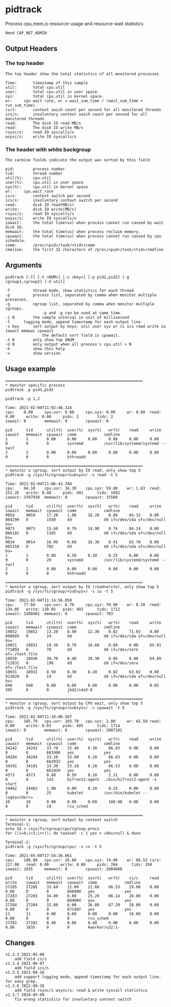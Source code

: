 # pidtrack

Process cpu,mem,io resource-usage and resource-wait statistics

	Need CAP_NET_ADMIN

## Output Headers

### The top header
	The top header show the total statistics of all monitored processes.

	Time:		timestamp of this sample
	util:		total cpu.util
	user:		total cpu.util in user space.
	sys:		total cpu.util in kernel space.
	wr:		cpu wait rate, wr = wait_sum_time / (wait_sum_time + run_sum_time).
	cs/s:		context swich count per second for all monitored threads
	ics/s:		involuntary context swich count per second for all monitored threads
	read:		The disk IO read MB/s
	read:		The disk IO write MB/s
	rsysc/s:	read IO syscalls/s
	wsysc/s:	write IO syscalls/s

### The header with white backgroup
	The carmine fields indicate the output was sorted by this field

	pid:		process number
	tid:		thread number
	util(%):	cpu.util
	user(%):	cpu.util in user space
	sys(%):		cpu.util in kernel space
	wr:		cpu.wait_rate
	cs/s:		context switch per second
	ics/s:		involuntary context switch per second
	read:		disk IO read(MB/s)
	write:		disk IO write(MB/s)
	rsysc/s:	read IO syscalls/s
	wsysc/s:	write IO syscalls/s
	iowait:		the total time(us) when process cannot run caused by wait disk IO.
	memwait:	the total time(us) when process reclaim memory.
	cpuwait:	the total time(us) when process cannot run caused by cpu schedule.
	comm:		/proc/<pid>/task/<tid>/comm
	cmeline:	the first 32 charactors of /proc/<pid>/task/<tid>/cmdline

## Arguments
	pidtrack [-T] [-t <NUM>] [-s <key>] [-p pid1,pid2] [-g cgroup1,cgroup2] [-U util]

	-T			thread mode, show statistics for each thread
	-p			process list, separated by comma when monitor multiple processes.
	-g			cgroup list, separated by comma when monitor multiple cgroups.
					-p and -g can be used at same time.
	-i N		the sample interval in unit of millisecond
	-l		logging mode, append timestamp for each output line
	-s key		sort output by keys: util user sys wr cs ics read write io iowait memwai cpuwait
					the default sort field is cpuwait.
	-t N		only show top $NUM
	-U N		only output when all process's cpu.util > N
	-h			show this help
	-v			show version

## Usage example

	============================================================
	* monitor specific process
	pidtrack -p pid1,pid2

	pidtrack -p 1,2

	Time: 2021-02-04T11:02:48.324
	cpu:    0.00     cpu.usr: 0.00     cpu.sys: 0.00     wr: 0.00  read: 0.00     write: 0.00     pids: 2        tids: 2
	iowait: 0        memwait: 0        cpuwait: 0

	pid      tid      util(%)  user(%)  sys(%)   wr(%)    read     write    iowait   memwait  cpuwait  comm            cmdline
	1        1        0.00     0.00     0.00     0.00     0.00     0.00     0        0        0        systemd         /usr/lib/systemd/systemd --swit
	2        2        0.00     0.00     0.00     0.00     0.00     0.00     0        0        0        kthreadd

	============================================================
	* monitor a cgroup, sort output by IO read, only show top 5
	pidtrack -g /sys/fs/cgroup/<subsys>/ -s read -t 5

	Time: 2021-02-04T11:06:43.348
	cpu:    94.10    cpu.usr: 34.30    cpu.sys: 59.80    wr: 1.63  read: 252.26   write: 0.48     pids: 491      tids: 1692
	iowait: 2597938  memwait: 0        cpuwait: 15568

	pid      tid      util(%)  user(%)  sys(%)   wr(%)    read     write    iowait   memwait  cpuwait  comm            cmdline
	9059     9059     17.20    1.00     16.20    0.89     84.32    0.00     864299   0        1550     dd              dd if=/dev/sda of=/dev/null bs=
	9073     9073     15.60    0.70     14.90    0.74     84.24    0.00     866181   0        1165     dd              dd if=/dev/sda of=/dev/null bs=
	9014     9014     16.90    0.60     16.30    0.41     83.70    0.00     865318   0        702      dd              dd if=/dev/sda of=/dev/null bs=
	1        1        0.80     0.50     0.30     0.25     0.00     0.00     0        0        20       systemd         /usr/lib/systemd/systemd --swit
	2        2        0.00     0.00     0.00     0.00     0.00     0.00     0        0        0        kthreadd

	============================================================
	* monitor a cgroup, sort output by IO (read+write), only show top 5
	pidtrack -g /sys/fs/cgroup/<subsys>/ -s io -t 5

	Time: 2021-02-04T11:14:56.058
	cpu:    77.60    cpu.usr: 6.70     cpu.sys: 70.90    wr: 0.10  read: 134.05   write: 130.85   pids: 493      tids: 1712
	iowait: 3288401  memwait: 0        cpuwait: 783

	pid      tid      util(%)  user(%)  sys(%)   wr(%)    read     write    iowait   memwait  cpuwait  comm            cmdline
	19852    19852    13.20    0.90     12.30    0.02     71.03    0.00     890669   0        24       dd              dd if=/dev/sda of=/dev/null bs=
	19851    19851    19.30    0.70     18.60    0.04     0.00     65.91    771093   0        70       dd              dd if=/dev/zero of=./test.file
	18930    18930    30.70    0.40     30.30    0.06     0.00     64.89    712831   0        196      dd              dd if=/dev/zero of=./test.file
	18931    18931    8.50     0.30     8.20     0.02     63.02    0.00     913020   0        19       dd              dd if=/dev/sda of=/dev/null bs=
	640      640      0.00     0.00     0.00     0.00     0.00     0.05     305      0        0        jbd2/sda3-8

	============================================================
	* monitor a cgroup, sort output by CPU wait, only show top 5
	pidtrack -g /sys/fs/cgroup/<subsys>/ -s cpuwait -t 5

	Time: 2021-02-04T11:10:00.567
	cpu:    105.70   cpu.usr: 103.70   cpu.sys: 2.00     wr: 65.50 read: 0.00     write: 0.03     pids: 495      tids: 1714
	iowait: 0        memwait: 0        cpuwait: 2007202

	pid      tid      util(%)  user(%)  sys(%)   wr(%)    read     write    iowait   memwait  cpuwait  comm            cmdline
	34242    34242    33.70    33.40    0.30     66.93    0.00     0.00     0        0        681986   yes             yes
	34284    34284    33.20    33.00    0.20     66.63    0.00     0.00     0        0        662932   yes             yes
	34191    34191    33.30    33.10    0.20     66.53    0.00     0.00     0        0        661939   yes             yes
	4573     4573     0.60     0.50     0.10     2.31     0.00     0.00     0        0        142      bifrost2-agent  ./bin/bifrost2-agent -s start
	24462    24462    1.00     0.90     0.10     0.25     0.00     0.00     0        0        25       kubelet         /usr/bin/kubelet --logtostderr=
	10       10       0.00     0.00     0.00     100.00   0.00     0.00     0        0        19       rcu_sched

	============================================================
	* monitor a cgroup, sort output by context switch
	Terminal-1:
	echo $$ > /sys/fs/cgroup/cpu/cgroup.procs
	for ((i=0;i<3;i++)); do taskset -c 1 yes > /dev/null & done

	Terminal-2:
	pidtrack -g /sys/fs/cgroup/cpu/ -s cs -t 5

	Time: 2021-05-08T17:54:38.061
	cpu:    100.80   cpu.usr: 26.80    cpu.sys: 74.00    wr: 66.53 cs/s: 127.00   read: 0.00     write: 0.00     pids: 264      tids: 350
	iowait: 1835     memwait: 0        cpuwait: 2004088

	pid      tid      util(%)  user(%)  sys(%)   wr(%)    cs/s     read     write    iowait   memwait  cpuwait  comm            cmdline
	27285    27285    33.60    12.00    21.60    66.53    29.00    0.00     0.00     0        0        668000   yes             yes
	27283    27283    34.00    8.80     25.20    66.14    28.00    0.00     0.00     0        0        664004   yes             yes
	27284    27284    32.80    6.00     26.80    67.20    28.00    0.00     0.00     0        0        671997   yes             yes
	11       11       0.00     0.00     0.00     0.00     10.00    0.00     0.00     0        0        0        rcu_sched
	27282    27282    0.40     0.00     0.40     0.00     8.00     0.00     0.00     1835     0        0        kworker/u32:1-

## Changes
	v1.3.3 2021-05-08
		add field cs/s
	v1.3.4 2021-06-07
		add field ics/s
	v1.3.5 2021-09-16
		add support logging mode, append timestamp for each output line, for easy grep.
	v1.3.6 2022-08-18
		add field rsysc/s wsysc/s: read & write syscall statistics
	v1.3.7 2024-05-09
		fix wrong statistics for involuntary context switch
